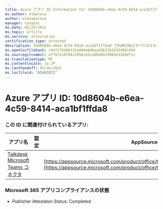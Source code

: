 ```yaml
---
title: Azure アプリ ID Information for 10d8604b-e6ea-4c59-8414-aca1bf1ffda8
ms.author: elmalova
author: elenamalova
manager: tonybal
ms.date: 05/25/2022
ms.topic: article
ms.service: attestation
certification_type: attested
description: 10d8604b-e6ea-4c59-8414-aca1bf1ffda8 で利用可能なすべてのセキュリティとコンプライアンス情報。
ms.openlocfilehash: c9af1fba60331e80de849aa29b31b323640814b4
ms.sourcegitcommit: ef767e1079411056cb3ca86d6b29084e31b0ef1c
ms.translationtype: MT
ms.contentlocale: ja-JP
ms.lasthandoff: 05/26/2022
ms.locfileid: "65687872"
---
```

# <a name="azure-app-id-10d8604b-e6ea-4c59-8414-aca1bf1ffda8"></a>Azure アプリ ID: 10d8604b-e6ea-4c59-8414-aca1bf1ffda8


### <a name="apps-associated-with-this-id"></a>この ID に関連付けられているアプリ:
| **アプリ名** | **認定** | **AppSource で表示する** |
|--------------|---------------|-----------------------|
| [Talkdesk Microsoft Teams コネクタ](../forward/talkdeskinc1579824950513.talkdesk_for_teams.md) |  | [https://appsource.microsoft.com/product/office/talkdeskinc1579824950513.talkdesk_for_teams](https://appsource.microsoft.com/product/office/talkdeskinc1579824950513.talkdesk_for_teams) |

### <a name="microsoft-365-app-compliance-status"></a>Microsoft 365 アプリコンプライアンスの状態
- Publisher Attestaton Status: Completed
